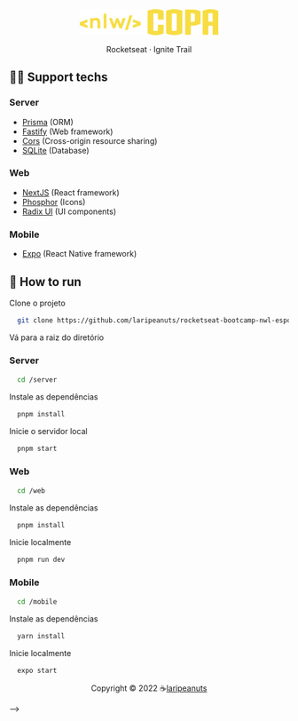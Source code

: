 <div align="center">

  <img src=".github/nwl-copa.svg" alt="logo" width="250" height="auto" />
  <p>
    Rocketseat · Ignite Trail
  </p>

</div>

## 🦸‍♂️ Support techs

### Server

- [Prisma](https://www.prisma.io/) (ORM)
- [Fastify](https://www.fastify.io/) (Web framework)
- [Cors](https://www.npmjs.com/package/cors) (Cross-origin resource sharing)
- [SQLite](https://www.sqlite.org/index.html) (Database)

### Web

- [NextJS](https://nextjs.org/) (React framework)
- [Phosphor](https://phosphoricons.com/) (Icons)
- [Radix UI](https://www.radix-ui.com/) (UI components)

### Mobile

- [Expo](https://expo.io/) (React Native framework)

## 🚀 How to run

Clone o projeto

```bash
  git clone https://github.com/laripeanuts/rocketseat-bootcamp-nwl-esports.git
```

Vá para a raiz do diretório

### Server

```bash
  cd /server
```

Instale as dependências

```bash
  pnpm install
```

Inicie o servidor local

```bash
  pnpm start
```

### Web

```bash
  cd /web
```

Instale as dependências

```bash
  pnpm install
```

Inicie localmente

```bash
  pnpm run dev
```

### Mobile

```bash
  cd /mobile
```

Instale as dependências

```bash
  yarn install
```

Inicie localmente

```bash
  expo start
```

<p align="center">Copyright © 2022 ☕<a href="https://github.com/laripeanuts">laripeanuts</a></p> -->
